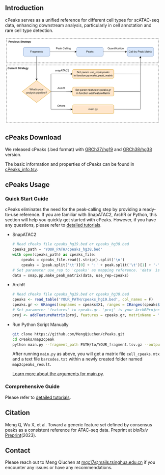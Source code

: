 ## Introduction

cPeaks serves as a unified reference for different cell types for scATAC-seq data, enhancing downstream analysis, particularly in cell annotation and rare cell type detection.

<img src=".\Tutorials\media\methods.png" alt="1" style="zoom:100%;" />

## cPeaks Download

We released cPeaks (.bed format) with [GRCh37/hg19](https://cloud.tsinghua.edu.cn/f/7b7664158dd7482c9a95/?dl=1) and [GRCh38/hg38](https://cloud.tsinghua.edu.cn/f/ff4591857f5d472d9401/?dl=1) version.

The basic information and properties of cPeaks can be found in [cPeaks_info.tsv](https://cloud.tsinghua.edu.cn/f/4422592d373948589dc4/).

## cPeaks Usage

### Quick Start Guide

cPeaks eliminates the need for the peak-calling step by providing a ready-to-use reference. If you are familiar with SnapATAC2, ArchR or Python, this section will help you quickly get started with cPeaks. However, if you have any questions, please refer to [detailed tutorials](#detail).

- SnapATAC2
  
  ```python
  # Read cPeaks file cpeaks_hg19.bed or cpeaks_hg38.bed
  cpeaks_path = 'YOUR_PATH/cpeaks_hg38.bed'
  with open(cpeaks_path) as cpeaks_file:
      cpeaks = cpeaks_file.read().strip().split('\n')
      cpeaks = [peak.split('\t')[0] + ':' + peak.split('\t')[1] + '-' + peak.split('\t')[2] for peak in cpeaks]
  # Set parameter use_rep to 'cpeaks' as mapping reference. 'data' is your AnnData object.
  data = snap.pp.make_peak_matrix(data, use_rep=cpeaks)
  ```

- ArchR
  
  ```r
  # Read cPeaks file cpeaks_hg19.bed or cpeaks_hg38.bed
  cpeaks <- read_table('YOUR_PATH/cpeaks_hg19.bed', col_names = F)
  cpeaks.gr <- GRanges(seqnames = cpeaks$X1, ranges = IRanges(cpeaks$X2, cpeaks$X3))
  # Set parameter 'features' to cpeaks.gr. 'proj' is your ArchRProject object.
  proj <- addFeatureMatrix(proj, features = cpeaks.gr, matrixName = 'FeatureMatrix')
  ```

- Run Python Script Manually
  
  ```bash
  git clone https://github.com/MengQiuchen/cPeaks.git
  cd cPeaks/map2cpeak
  python main.py --fragment_path PATH/to/YOUR_fragment.tsv.gz --output map2cpeaks_result
  ```
  
    After running `main.py` as above, you will get a matrix file `cell_cpeaks.mtx` and a text file `barcodes.txt` within a newly created folder named `map2cpeaks_result`.
    
    [Learn more about the arguments for main.py](https://mengqiuchen.github.io/cPeaks/Tutorials/#/?id=arguments).

### <a id="detail"></a>Comprehensive Guide

Please refer to [detailed tutorials](https://mengqiuchen.github.io/cPeaks/Tutorials/#/?id=_3-comprehensive-guide).

## Citation

Meng Q, Wu X, et al. Toward a generic feature set defined by consensus peaks as a consistent reference for ATAC-seq data. Preprint at *bioRxiv* [Preprint](https://doi.org/10.1101/2023.05.30.542889)(2023).

## Contact

Please reach out to Meng Qiuchen at mqc17@mails.tsinghua.edu.cn if you encounter any issues or have any recommendations.